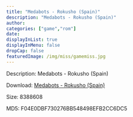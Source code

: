 ```yaml
---
title: "Medabots - Rokusho (Spain)"
description: "Medabots - Rokusho (Spain)"
author: 
categories: ["game","rom"]
date: 
displayInList: true
displayInMenu: false
dropCap: false
featuredImage: /img/miss/gamemiss.jpg
---
```


Description: Medabots - Rokusho (Spain)

Download: <a style="text-decoration:underline;" href="https://mega.nz/#!rCQgCCyL!FLzoZlZJFbhzeQ31VojC-4rkWXrW5MHmqZ_JSOR6zuw" target = "_blank" rel = "nofollow" > Medabots - Rokusho (Spain)</a>

Size: 8388608

MD5: F04E0DBF730276BB548498EFB2CC6DC5

